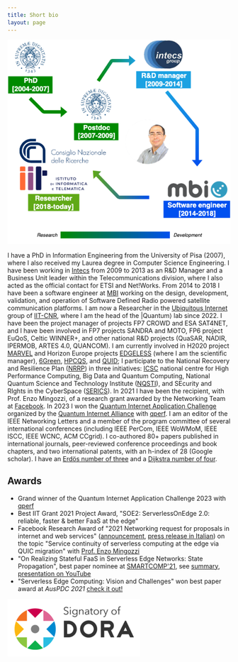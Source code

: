 ```yaml
---
title: Short bio
layout: page
---
```


![](pictures/bio-infographic.png)

I have a PhD in Information Engineering from the University of Pisa (2007), where I also received my Laurea degree in Computer Science Engineering.
I have been working in [Intecs](http://www.en.intecs.it/) from 2009 to 2013 as an R&D Manager and a Business Unit leader within the Telecommunications division, where I also acted as the official contact for ETSI and Net!Works.
From 2014 to 2018 I have been a software engineer at [MBI](http://mbigroup.it/en/index) working on the design, development, validation, and operation of Software Defined Radio powered satellite communication platforms.
I am now a Researcher in the [Ubiquitous Internet](http://cnd.iit.cnr.it/) group of [IIT-CNR](http://www.iit.cnr.it/), where I am the head of the |Quantum⟩ lab since 2022.
I have been the project manager of projects FP7 CROWD and ESA SAT4NET, and I have been involved in FP7 projects SANDRA and MOTO, FP6 project EuQoS, Celtic WINNER+, and other national R&D projects (QuaSAR, NADIR, IPERMOB, ARTES 4.0, QUANCOM).
I am currently involved in H2020 project [MARVEL](https://www.marvel-project.eu/) and Horizon Europe projects [EDGELESS](https://edgeless-project.eu/) (where I am the scientific manager), [6Green](https://www.6green.eu/), [HPCQS](https://hpcqs.eu/), and [QUID](https://quid-euroqci-italy.eu/); I participate to the National Recovery and Resilience Plan ([NRRP](https://www.italiadomani.gov.it/content/sogei-ng/it/en/home.html)) in three initiatives: [ICSC](https://www.supercomputing-icsc.it/) national centre for High Performance Computing, Big Data and Quantum Computing, National Quantum Science and Technology Institute ([NQSTI](https://www.nqsti.it/)), and SEcurity and RIghts in the CyberSpace ([SERICS](https://serics.eu/en/)).
In 2021 I have been the recipient, with Prof. Enzo Mingozzi, of a research grant awarded by the Networking Team at [Facebook](https://research.fb.com/blog/2021/08/announcing-the-winners-of-the-2021-networking-request-for-proposals-in-internet-and-web-services/).
In 2023 I won the [Quantum Internet Application Challenge](https://quantuminternetalliance.org/2023/11/21/qia-concludes-quantum-internet-application-challenge-2023-names-best-submission/) organized by the [Quantum Internet Alliance](https://quantuminternetalliance.org/) with [qperf](https://github.com/ccicconetti/qperf).
I am an editor of the IEEE Networking Letters and a member of the program committee of several international conferences (including IEEE PerCom, IEEE WoWMoM, IEEE ISCC, IEEE WCNC, ACM CCgrid).
I co-authored 80+ papers published in international journals, peer-reviewed conference proceedings and book chapters, and two international patents, with an h-index of 28 (Google scholar).
I have an [Erdös number of three](http://www.oakland.edu/enp/) and a [Dijkstra number of four](https://www.csauthors.net/distance/claudio-cicconetti/edsger-w-dijkstra).

## Awards

- Grand winner of the Quantum Internet Application Challenge 2023 with [qperf](https://github.com/ccicconetti/qperf)
- Best IIT Grant 2021 Project Award, "SOE2: ServerlessOnEdge 2.0: reliable, faster & better FaaS at the edge"
- Facebook Research Award of "2021 Networking request for proposals in internet and web services" ([announcement](https://research.fb.com/blog/2021/08/announcing-the-winners-of-the-2021-networking-request-for-proposals-in-internet-and-web-services/), [press release in Italian](https://www.unipi.it/index.php/news/item/21844-un-progetto-di-universita-di-pisa-e-cnr-pisano-vince-il-facebook-research-award)) on the topic "Service continuity of serverless computing at the edge via QUIC migration" with [Prof. Enzo Mingozzi](http://www2.ing.unipi.it/~a009395/home/index.htm)
- "On Realizing Stateful FaaS in Serverless Edge Networks: State Propagation", best paper nominee at [SMARTCOMP'21](https://www.smart-comp.info/), see [summary](statefulfaas.md), [presentation on YouTube](https://youtu.be/gc1pQ56UMAA)
- "Serverless Edge Computing: Vision and Challenges" won best paper award at _AusPDC 2021_ [check it out!](https://dl.acm.org/doi/10.1145/3437378.3444367)

[![](pictures/Dorabadge1.png)](https://sfdora.org/)

